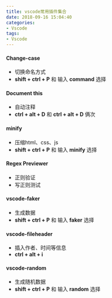 ```yaml
---
title: vscode常用插件集合
date: 2018-09-16 15:04:40
categories:
- Vscode
tags: 
- Vscode
---
```

#### Change-case
- 切换命名方式
- **shift + ctrl + P** 和 输入 **command** 选择

#### Document this
- 自动注释
- **ctrl + alt + D** 和 **ctrl + alt + D** 俩次

#### minify
- 压缩html、css、js
- **shift + ctrl + P** 和 输入 **minify** 选择

#### Regex Previewer
- 正则验证
- 写正则测试

#### vscode-faker
- 生成数据
- **shift + ctrl + P** 和 输入 **faker** 选择

#### vscode-fileheader
- 插入作者、时间等信息
- **ctrl + alt + i**

#### vscode-random
- 生成随机数据
- **shift + ctrl + P** 和 输入 **random** 选择